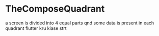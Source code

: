 # TheComposeQuadrant
a screen is divided into 4 equal parts qnd some data is present in each quadrant 
flutter kru kiase strt

